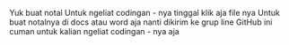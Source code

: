 Yuk buat notal
Untuk ngeliat codingan - nya tinggal klik aja file nya
Untuk buat notalnya di docs atau word aja nanti dikirim ke grup line
GitHub ini cuman untuk kalian ngeliat codingan - nya aja

